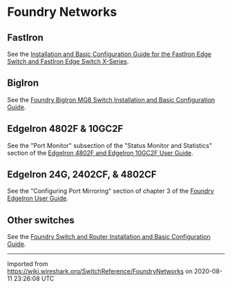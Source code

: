 # Foundry Networks

## FastIron

See the [Installation and Basic Configuration Guide for the FastIron Edge Switch and FastIron Edge Switch X-Series](http://www.foundrynet.com/services/documentation/FES/FES_Global_Features.html#59101).

## BigIron

See the [Foundry BigIron MG8 Switch Installation and Basic Configuration Guide](http://www.foundrynet.com/services/documentation/mg8/BIMG8_Config_Basic%20Features.html#47463).

## EdgeIron 4802F & 10GC2F

See the "Port Monitor" subsection of the "Status Monitor and Statistics" section of the [EdgeIron 4802F and EdgeIron 10GC2F User Guide](http://www.foundrynet.com/services/documentation/edgeIron/EdgeIron-Guide-v148a.pdf).

## EdgeIron 24G, 2402CF, & 4802CF

See the "Configuring Port Mirroring" section of chapter 3 of the [Foundry EdgeIron User Guide](http://www.foundrynet.com/services/documentation/edgeIron/24G_2402CF_4802CF_User.pdf).

## Other switches

See the [Foundry Switch and Router Installation and Basic Configuration Guide](http://www.foundrynet.com/services/documentation/sribcg/Global_Features.html#59101).

---

Imported from https://wiki.wireshark.org/SwitchReference/FoundryNetworks on 2020-08-11 23:26:08 UTC
